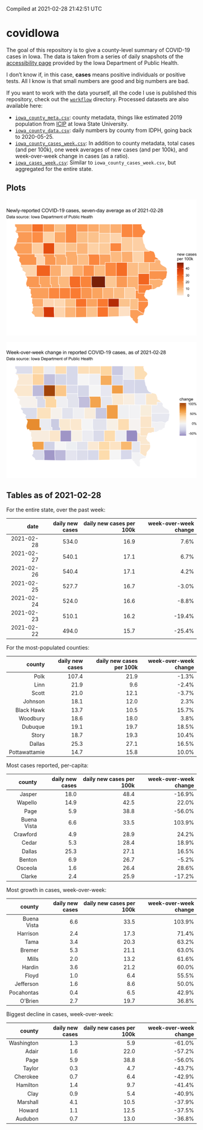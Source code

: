 Compiled at 2021-02-28 21:42:51 UTC

<!-- README.md is generated from README.Rmd. Please edit that file -->

# covidIowa

<!-- badges: start -->
<!-- badges: end -->

The goal of this repository is to give a county-level summary of
COVID-19 cases in Iowa. The data is taken from a series of daily
snapshots of the [accessibility
page](https://coronavirus.iowa.gov/pages/access) provided by the Iowa
Department of Public Health.

I don’t know if, in this case, **cases** means positive individuals or
positive tests. All I know is that small numbers are good and big
numbers are bad.

If you want to work with the data yourself, all the code I use is
published this repository, check out the [`workflow`](workflow)
directory. Processed datasets are also available here:

-   [`iowa_county_meta.csv`](https://github.com/ijlyttle/covidIowa/blob/master/workflow/data/99-publish/iowa_county_meta.csv):
    county metadata, things like estimated 2019 population from
    [ICIP](https://www.icip.iastate.edu/tables/population/counties-estimates)
    at Iowa State University.
-   [`iowa_county_data.csv`](https://github.com/ijlyttle/covidIowa/blob/master/workflow/data/99-publish/iowa_county_data.csv):
    daily numbers by county from IDPH, going back to 2020-05-25.
-   [`iowa_county_cases_week.csv`](https://github.com/ijlyttle/covidIowa/blob/master/workflow/data/99-publish/iowa_county_data.csv):
    In addition to county metadata, total cases (and per 100k), one week
    averages of new cases (and per 100k), and week-over-week change in
    cases (as a ratio).
-   [`iowa_cases_week.csv`](https://github.com/ijlyttle/covidIowa/blob/master/workflow/data/99-publish/iowa_county_data.csv):
    Similar to `iowa_county_cases_week.csv`, but aggregated for the
    entire state.

## Plots

![](workflow/data/99-publish/iowa_cases.png)

![](workflow/data/99-publish/iowa_change.png)

## Tables as of 2021-02-28

For the entire state, over the past week:

|       date | daily new cases | daily new cases per 100k | week-over-week change |
|-----------:|----------------:|-------------------------:|----------------------:|
| 2021-02-28 |           534.0 |                     16.9 |                  7.6% |
| 2021-02-27 |           540.1 |                     17.1 |                  6.7% |
| 2021-02-26 |           540.4 |                     17.1 |                  4.2% |
| 2021-02-25 |           527.7 |                     16.7 |                 -3.0% |
| 2021-02-24 |           524.0 |                     16.6 |                 -8.8% |
| 2021-02-23 |           510.1 |                     16.2 |                -19.4% |
| 2021-02-22 |           494.0 |                     15.7 |                -25.4% |

For the most-populated counties:

|        county | daily new cases | daily new cases per 100k | week-over-week change |
|--------------:|----------------:|-------------------------:|----------------------:|
|          Polk |           107.4 |                     21.9 |                 -1.3% |
|          Linn |            21.9 |                      9.6 |                 -2.4% |
|         Scott |            21.0 |                     12.1 |                 -3.7% |
|       Johnson |            18.1 |                     12.0 |                  2.3% |
|    Black Hawk |            13.7 |                     10.5 |                 15.7% |
|      Woodbury |            18.6 |                     18.0 |                  3.8% |
|       Dubuque |            19.1 |                     19.7 |                 18.5% |
|         Story |            18.7 |                     19.3 |                 10.4% |
|        Dallas |            25.3 |                     27.1 |                 16.5% |
| Pottawattamie |            14.7 |                     15.8 |                 10.0% |

Most cases reported, per-capita:

|      county | daily new cases | daily new cases per 100k | week-over-week change |
|------------:|----------------:|-------------------------:|----------------------:|
|      Jasper |            18.0 |                     48.4 |                -16.9% |
|     Wapello |            14.9 |                     42.5 |                 22.0% |
|        Page |             5.9 |                     38.8 |                -56.0% |
| Buena Vista |             6.6 |                     33.5 |                103.9% |
|    Crawford |             4.9 |                     28.9 |                 24.2% |
|       Cedar |             5.3 |                     28.4 |                 18.9% |
|      Dallas |            25.3 |                     27.1 |                 16.5% |
|      Benton |             6.9 |                     26.7 |                 -5.2% |
|     Osceola |             1.6 |                     26.4 |                 28.6% |
|      Clarke |             2.4 |                     25.9 |                -17.2% |

Most growth in cases, week-over-week:

|      county | daily new cases | daily new cases per 100k | week-over-week change |
|------------:|----------------:|-------------------------:|----------------------:|
| Buena Vista |             6.6 |                     33.5 |                103.9% |
|    Harrison |             2.4 |                     17.3 |                 71.4% |
|        Tama |             3.4 |                     20.3 |                 63.2% |
|      Bremer |             5.3 |                     21.1 |                 63.0% |
|       Mills |             2.0 |                     13.2 |                 61.6% |
|      Hardin |             3.6 |                     21.2 |                 60.0% |
|       Floyd |             1.0 |                      6.4 |                 55.5% |
|   Jefferson |             1.6 |                      8.6 |                 50.0% |
|  Pocahontas |             0.4 |                      6.5 |                 42.9% |
|     O’Brien |             2.7 |                     19.7 |                 36.8% |

Biggest decline in cases, week-over-week:

|     county | daily new cases | daily new cases per 100k | week-over-week change |
|-----------:|----------------:|-------------------------:|----------------------:|
| Washington |             1.3 |                      5.9 |                -61.0% |
|      Adair |             1.6 |                     22.0 |                -57.2% |
|       Page |             5.9 |                     38.8 |                -56.0% |
|     Taylor |             0.3 |                      4.7 |                -43.7% |
|   Cherokee |             0.7 |                      6.4 |                -42.9% |
|   Hamilton |             1.4 |                      9.7 |                -41.4% |
|       Clay |             0.9 |                      5.4 |                -40.9% |
|   Marshall |             4.1 |                     10.5 |                -37.9% |
|     Howard |             1.1 |                     12.5 |                -37.5% |
|    Audubon |             0.7 |                     13.0 |                -36.8% |
